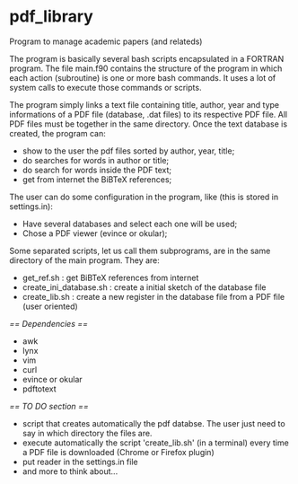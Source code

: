 # pdf_library
Program to manage academic papers (and relateds) 

The program is basically several bash scripts encapsulated in a FORTRAN program. 
The file main.f90 contains the structure of the program in which each action (subroutine) is one or more bash commands. It uses a lot of system calls to execute those commands or scripts.

The program simply links a text file containing title, author, year and type informations of a PDF file (database, .dat files) to its respective PDF file.
All PDF files must be together in the same directory.
Once the text database is created, the program can:
* show to the user the pdf files sorted by author, year, title;
* do searches for words in author or title;
* do search for words inside the PDF text;
* get from internet the BiBTeX references;

The user can do some configuration in the program, like (this is stored in settings.in):
* Have several databases and select each one will be used;
* Chose a PDF viewer (evince or okular);

Some separated scripts, let us call them subprograms, are in the same directory of the main program. They are:
* get_ref.sh				: get BiBTeX references from internet 
* create_ini_database.sh	: create a initial sketch of the database file 
* create_lib.sh				: create a new register in the database file from a PDF file (user oriented)

*== Dependencies ==*
* awk
* lynx
* vim
* curl
* evince or okular
* pdftotext

*== TO DO section ==*
- script that creates automatically the pdf databse. The user just need to say in which directory the files are.
- execute automatically the script 'create_lib.sh' (in a terminal) every time a PDF file is downloaded (Chrome or Firefox plugin)
- put reader in the settings.in file
- and more to think about...
